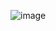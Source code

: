 ![image](https://user-images.githubusercontent.com/36027403/157288536-c517780d-0bbf-4b02-9444-f359b95178c8.png)
